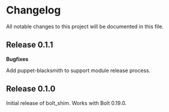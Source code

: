 # Changelog

All notable changes to this project will be documented in this file.

## Release 0.1.1

**Bugfixes**

Add puppet-blacksmith to support module release process.

## Release 0.1.0

Initial release of bolt_shim. Works with Bolt 0.19.0.
